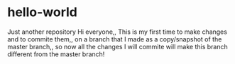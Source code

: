 # hello-world
Just another repository
Hi everyone,,
This is my first time to make changes and to commite them,, 
on a branch that I made as a copy/snapshot of the master branch,,
so now all the changes I will commite will make this branch different from the master branch!
